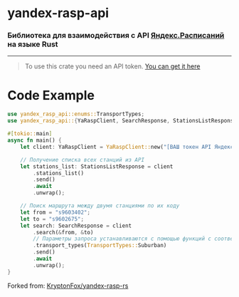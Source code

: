 # yandex-rasp-api
### Библиотека для взаимодействия с API [Яндекс.Расписаний](https://rasp.yandex.ru/) на языке Rust

---

> To use this crate you need an API token. [You can get it here](https://yandex.ru/dev/rasp/doc/ru/concepts/access)


# Code Example
```rust
use yandex_rasp_api::enums::TransportTypes;
use yandex_rasp_api::{YaRaspClient, SearchResponse, StationsListResponse};

#[tokio::main]
async fn main() {
    let client: YaRaspClient = YaRaspClient::new("[ВАШ токен API Яндекс.Расписаний]");

    // Получение списка всех станций из API
    let stations_list: StationsListResponse = client
        .stations_list()
        .send()
        .await
        .unwrap();

    // Поиск маршрута между двумя станциями по их коду
    let from = "s9603402";
    let to = "s9602675";
    let search: SearchResponse = client
        .search(&from, &to)
        // Параметры запроса устанавливаются с помощью функций с соответствующим именем
        .transport_types(TransportTypes::Suburban) 
        .send()
        .await
        .unwrap();
}
```

Forked from: [KryptonFox/yandex-rasp-rs](https://github.com/KryptonFox/yandex-rasp-rs)
